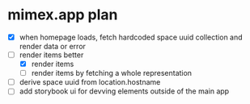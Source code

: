 # mimex.app plan

* [x] when homepage loads, fetch hardcoded space uuid collection and render data or error
* [ ] render items better
  * [x] render items
  * [ ] render items by fetching a whole representation
* [ ] derive space uuid from location.hostname
* [ ] add storybook ui for devving elements outside of the main app
